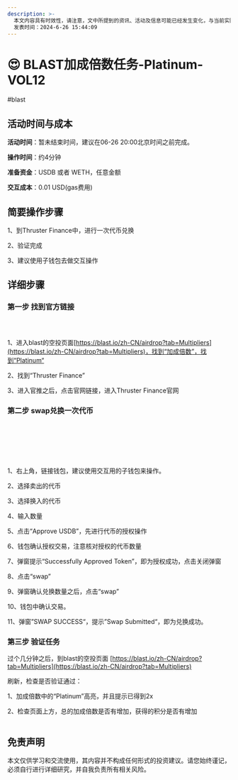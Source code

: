 ```yaml
---
description: >-
  本文内容具有时效性，请注意，文中所提到的资讯、活动及信息可能已经发生变化，与当前实际情况有所不同。我们建议您在做出任何决策之前，始终进行自主研究和验证。
  发表时间：2024-6-26 15:44:09
---
```


# 😍 BLAST加成倍数任务-Platinum-VOL12

\#blast

## 活动时间与成本 <a href="#huo-dong-shi-jian-yu-cheng-ben" id="huo-dong-shi-jian-yu-cheng-ben"></a>

**活动时间**：暂未结束时间，建议在06-26 20:00北京时间之前完成。

**操作时间**：约4分钟

**准备资金**：USDB 或者 WETH，任意金额

**交互成本**：0.01 USD(gas费用)

## 简要操作步骤 <a href="#jian-yao-cao-zuo-bu-zhou" id="jian-yao-cao-zuo-bu-zhou"></a>

1、到Thruster Finance中，进行一次代币兑换

2、验证完成

3、建议使用子钱包去做交互操作

## 详细步骤 <a href="#xiang-xi-bu-zhou" id="xiang-xi-bu-zhou"></a>

### **第一步 找到官方链接**

<figure><img src="../.gitbook/assets/image (245).png" alt=""><figcaption></figcaption></figure>

<figure><img src="../.gitbook/assets/image (246).png" alt=""><figcaption></figcaption></figure>

<figure><img src="../.gitbook/assets/image (247).png" alt=""><figcaption></figcaption></figure>

1、进入blast的空投页面[https://blast.io/zh-CN/airdrop?tab=Multipliers](https://blast.io/zh-CN/airdrop?tab=Multipliers)，找到“加成倍数”，找到“Platinum“

2、找到“Thruster Finance”

3、进入官推之后，点击官网链接，进入Thruster Finance官网

### **第二步 swap兑换一次代币**

<figure><img src="../.gitbook/assets/image (248).png" alt=""><figcaption></figcaption></figure>

<figure><img src="../.gitbook/assets/image (249).png" alt=""><figcaption></figcaption></figure>

<figure><img src="../.gitbook/assets/image (250).png" alt=""><figcaption></figcaption></figure>

<figure><img src="../.gitbook/assets/image (251).png" alt=""><figcaption></figcaption></figure>

<figure><img src="../.gitbook/assets/image (252).png" alt=""><figcaption></figcaption></figure>

<figure><img src="../.gitbook/assets/image (253).png" alt=""><figcaption></figcaption></figure>

<figure><img src="../.gitbook/assets/image (254).png" alt=""><figcaption></figcaption></figure>

1、右上角，链接钱包，建议使用交互用的子钱包来操作。

2、选择卖出的代币

3、选择换入的代币

4、输入数量

5、点击“Approve USDB”，先进行代币的授权操作

6、钱包确认授权交易，注意核对授权的代币数量

7、弹窗提示“Successfully Approved Token”，即为授权成功，点击关闭弹窗

8、点击“swap”

9、弹窗确认兑换数量之后，点击“swap”

10、钱包中确认交易。

11、弹窗”SWAP SUCCESS“，提示”Swap Submitted“，即为兑换成功。

### **第三步 验证任务**

过个几分钟之后，到blast的空投页面 [https://blast.io/zh-CN/airdrop?tab=Multipliers](https://blast.io/zh-CN/airdrop?tab=Multipliers)

刷新，检查是否验证通过：

1、加成倍数中的“Platinum”高亮，并且提示已得到2x

2、检查页面上方，总的加成倍数是否有增加，获得的积分是否有增加

<figure><img src="../.gitbook/assets/image (255).png" alt=""><figcaption></figcaption></figure>

## 免责声明 <a href="#mian-ze-sheng-ming" id="mian-ze-sheng-ming"></a>

本文仅供学习和交流使用，其内容并不构成任何形式的投资建议。请您始终谨记，必须自行进行详细研究，并自我负责所有相关风险。
